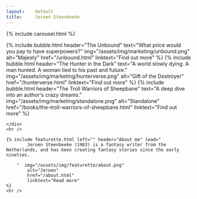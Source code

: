 ```yaml
---
layout:    default
title:     Jeroen Steenbeeke
---
```


{% include carousel.html %}

<div class="container">
    <div class="row">
        {% include bubble.html 
                header="The Unbound" 
                text="What price would you pay to have superpowers?"  
                img="/assets/img/marketing/unbound.png" 
                alt="Majesty" 
                href="/unbound.html"
                linktext="Find out more"
        %}
        {% include bubble.html 
                header="The Hunter in the Dark" 
                text="A world slowly dying. A man hunted. A woman tied to his past and future."  
                img="/assets/img/marketing/hunterverse.png" 
                alt="Gift of the Destroyer" 
                href="/hunterverse.html"
                linktext="Find out more"
        %}
        {% include bubble.html 
                header="The Troll Warriors of Sheepbane" 
                text="A deep dive into an author's crazy dreams."  
                img="/assets/img/marketing/standalone.png" 
                alt="Standalone" 
                href="/books/the-troll-warriors-of-sheepbane.html"
                linktext="Find out more"
        %}


    </div>
    <hr />

    {% include featurette.html left="" header="About me" lead="
            Jeroen Steenbeeke (1983) is a fantasy writer from the Netherlands, and has been creating fantasy stories since the early nineties.

        "  img="/assets/img/featurette/about.png" 
            alt="Jeroen"
            href="/about.html"
            linktext="Read more"
    %}
    <hr />
    
</div>

